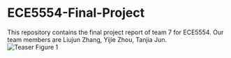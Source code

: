 # ECE5554-Final-Project
This repository contains the final project report of team 7 for ECE5554. Our team members are Liujun Zhang, Yijie Zhou, Tanjia Jun.   
![Teaser Figure 1](https://github.com/zhouyijie1995/ECE5554-Final-Projec/blob/main/Teaser_FIgure_1.png?raw=true)
